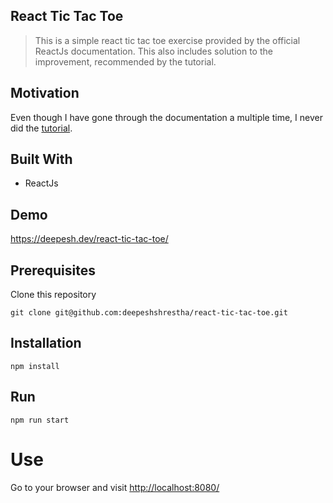 ## React Tic Tac Toe

> This is a simple react tic tac toe exercise provided by the official ReactJs documentation. This also includes solution to the improvement, recommended by the tutorial.

## Motivation

Even though I have gone through the documentation a multiple time, I never did the [tutorial](https://reactjs.org/tutorial/tutorial.html).

## Built With

* ReactJs

## Demo

https://deepesh.dev/react-tic-tac-toe/

## Prerequisites

Clone this repository
```
git clone git@github.com:deepeshshrestha/react-tic-tac-toe.git
```

## Installation

```
npm install
```

## Run

```
npm run start
```
# Use

Go to your browser and visit [http://localhost:8080/](http://localhost:8080/)

